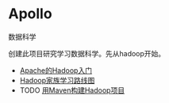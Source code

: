 # Apollo
数据科学

创建此项目研究学习数据科学。先从hadoop开始。

- [Apache的Hadoop入门](http://hadoop.apache.org/docs/r1.0.4/cn/quickstart.html)
- [Hadoop家族学习路线图](http://blog.fens.me/hadoop-family-roadmap/)
- TODO [用Maven构建Hadoop项目](http://blog.fens.me/hadoop-maven-eclipse/)
